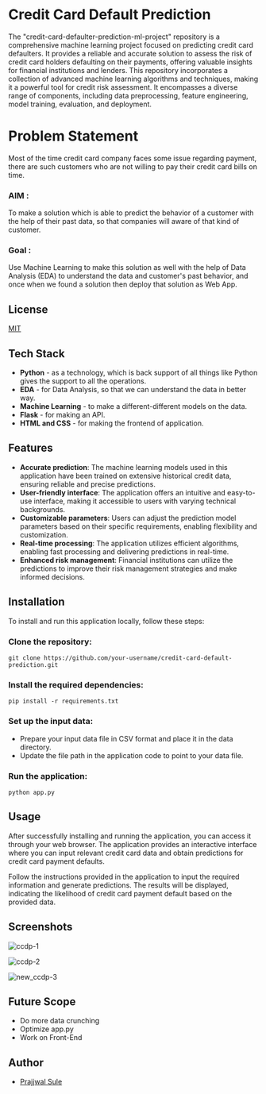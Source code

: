 # Credit Card Default Prediction

The "credit-card-defaulter-prediction-ml-project" repository is a comprehensive machine learning project focused on predicting credit card defaulters. It provides a reliable and accurate solution to assess the risk of credit card holders defaulting on their payments, offering valuable insights for financial institutions and lenders. This repository incorporates a collection of advanced machine learning algorithms and techniques, making it a powerful tool for credit risk assessment. It encompasses a diverse range of components, including data preprocessing, feature engineering, model training, evaluation, and deployment.

# Problem Statement

Most of the time credit card company faces some issue regarding payment, there are such customers who are not willing to pay their credit card bills on time.

### AIM : 
To make a solution which is able to predict the behavior of a customer with the help of their past data, so that companies will aware of that kind of customer.

### Goal :

Use Machine Learning to make this solution as well with the help of Data Analysis (EDA) to understand the data and customer's past behavior, and once when we found a solution then deploy that solution as Web App.
## License

[MIT](https://choosealicense.com/licenses/mit/)




## Tech Stack

- **Python**  - as a technology, which is back support of all things like Python gives the support to all the operations.
- **EDA**     - for Data Analysis, so that we can understand the data in better way.
- **Machine Learning** -  to make a different-different models on the data.
- **Flask** - for making an API.
- **HTML and CSS** - for making the frontend of application.


## Features
- **Accurate prediction**: The machine learning models used in this application have been trained on extensive historical credit data, ensuring reliable and precise predictions.
- **User-friendly interface**: The application offers an intuitive and easy-to-use interface, making it accessible to users with varying technical backgrounds.
- **Customizable parameters**: Users can adjust the prediction model parameters based on their specific requirements, enabling flexibility and customization.
- **Real-time processing**: The application utilizes efficient algorithms, enabling fast processing and delivering predictions in real-time.
- **Enhanced risk management**: Financial institutions can utilize the predictions to improve their risk management strategies and make informed decisions.

## Installation
To install and run this application locally, follow these steps:

### Clone the repository:

``` git clone https://github.com/your-username/credit-card-default-prediction.git ```

### Install the required dependencies:

``` pip install -r requirements.txt ```

###  Set up the input data:

- Prepare your input data file in CSV format and place it in the data directory.
- Update the file path in the application code to point to your data file.

### Run the application:

``` python app.py ```

## Usage
After successfully installing and running the application, you can access it through your web browser. The application provides an interactive interface where you can input relevant credit card data and obtain predictions for credit card payment defaults.

Follow the instructions provided in the application to input the required information and generate predictions. The results will be displayed, indicating the likelihood of credit card payment default based on the provided data.



## Screenshots
![ccdp-1](https://github.com/PrajjwalSule21/CCDP-ML-Project/assets/81765165/bc8f195a-0abd-4820-81d3-5784f9bce745)

![ccdp-2](https://github.com/PrajjwalSule21/CCDP-ML-Project/assets/81765165/eeb07dd8-0fd5-4682-b649-ef85c113f246)

![new_ccdp-3](https://github.com/PrajjwalSule21/CCDP-ML-Project/assets/81765165/d9bcefdd-7e78-4d48-a1e6-90a2ca2b8ee8)



## Future Scope

- Do more data crunching
- Optimize app.py
- Work on Front-End

## Author

- [Prajjwal Sule](https://www.github.com/PrajjwalSule21)

